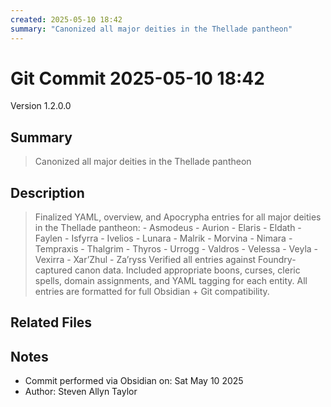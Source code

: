 ```yaml
---
created: 2025-05-10 18:42
summary: "Canonized all major deities in the Thellade pantheon"
---
```


# Git Commit 2025-05-10 18:42

Version 1.2.0.0

## Summary
> Canonized all major deities in the Thellade pantheon

## Description
> Finalized YAML, overview, and Apocrypha entries for all major deities in the Thellade pantheon: - Asmodeus - Aurion - Elaris - Eldath - Faylen - Isfyrra - Ivelios - Lunara - Malrik - Morvina - Nimara - Tempraxis - Thalgrim - Thyros - Urrogg - Valdros - Velessa - Veyla - Vexirra - Xar’Zhul - Za’ryss  Verified all entries against Foundry-captured canon data. Included appropriate boons, curses, cleric spells, domain assignments, and YAML tagging for each entity. All entries are formatted for full Obsidian + Git compatibility.

## Related Files


## Notes
- Commit performed via Obsidian on: Sat May 10 2025
- Author: Steven Allyn Taylor

